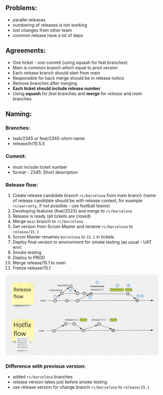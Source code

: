
## Problems: 
- parallel releases 
- numbering of releases is not working
- lost changes from other team 
- common release have a lot of deps

## Agreements:
- One ticket - one commit (using squash for feat branches) 
- Main is common branch which equal to prod version
- Each release branch should start from main 
- Responsible for back merge should be in release notice
- Remove branches after merging
- **Each ticket should include release number**
- Using **squash** for _feat_ branches and **merge** for _release_ and _main_ branches

## Naming: 
### Branches: 
- task/2345 or feat/2345-short-name
- release/tr/15.5.5
### Commit: 
- must include ticket number
- format - 2345: Short description 


### Release flow: 
1. Create release candidate branch `rc/barcelona` from main branch 
(name of release candidate should be with release context, for example `rc/warranty`, if not possible - use football teams) 
2. Developing features (feat/2023) and merge to `rc/barcelona` 
3. Release is ready (all tickets are closed)
4. Merge `main` branch to `rc/barcelona` 
5. Get version from Scrum Master and rename `rc/barcelona` to `release/15.1`
6. Scrum Master renames `barcelona` to `15.1` in tickets
7. Deploy final version to environment for smoke testing (as usual - UAT env) 
9. Smoke testing 
10. Deploy to PROD
11. Merge release/15.1 to main
12. Freeze release/15.1

![Знімок екрана 2022-09-14 о 17.48.54.png](./images//Items.png)


### Difference with previous version:
- added `rc/barcelona` branches 
- release version takes just before smoke testing
- use release version for change branch `rc/barcelona` to `release/15.1` 

